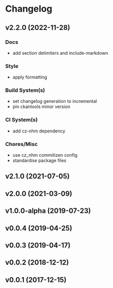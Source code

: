 # Changelog

## v2.2.0 (2022-11-28)

### Docs

- add section delimiters and include-markdown

### Style

- apply formatting

### Build System(s)

- set changelog generation to incremental
- pin ckantools minor version

### CI System(s)

- add cz-nhm dependency

### Chores/Misc

- use cz_nhm commitizen config
- standardise package files

## v2.1.0 (2021-07-05)

## v2.0.0 (2021-03-09)

## v1.0.0-alpha (2019-07-23)

## v0.0.4 (2019-04-25)

## v0.0.3 (2019-04-17)

## v0.0.2 (2018-12-12)

## v0.0.1 (2017-12-15)
